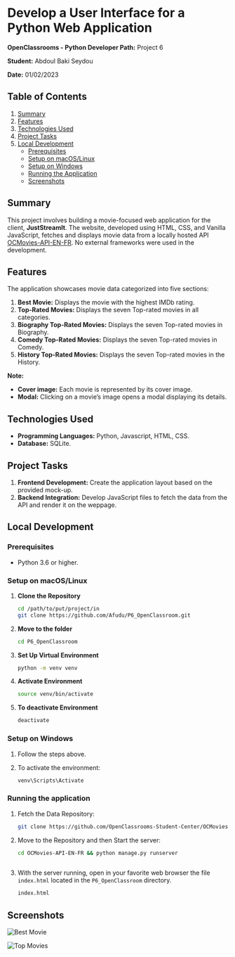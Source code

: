# Develop a User Interface for a Python Web Application

**OpenClassrooms - Python Developer Path:** Project 6

**Student:** Abdoul Baki Seydou

**Date:** 01/02/2023 

## Table of Contents
1. [Summary](#summary)
2. [Features](#features)
3. [Technologies Used](#technologies-used)
4. [Project Tasks](#project-tasks)
5. [Local Development](#local-development)
   - [Prerequisites](#prerequisites)
   - [Setup on macOS/Linux](#setup-on-macoslinux)
   - [Setup on Windows](#setup-on-windows)
   - [Running the Application](#running-the-application)
   - [Screenshots](#screenshots)

## Summary
This project involves building a movie-focused web application for the client, **JustStreamIt**.
The website, developed using HTML, CSS, and Vanilla JavaScript, 
fetches and displays movie data from a locally hosted API [OCMovies-API-EN-FR](https://github.com/OpenClassrooms-Student-Center/OCMovies-API-EN-FR).
No external frameworks were used in the development.

## Features
The application showcases movie data categorized into five sections:
1. **Best Movie:** Displays the movie with the highest IMDb rating.
2. **Top-Rated Movies:** Displays the seven Top-rated movies in all categories.
3. **Biography Top-Rated Movies:** Displays the seven Top-rated movies in Biography.
4. **Comedy Top-Rated Movies:** Displays the seven Top-rated movies in Comedy.
5. **History Top-Rated Movies:** Displays the seven Top-rated movies in the History.

**Note:**
   - **Cover image:** Each movie is represented by its cover image.
   - **Modal:** Clicking on a movie’s image opens a modal displaying its details.

## Technologies Used
- **Programming Languages:** Python, Javascript, HTML, CSS.
- **Database:** SQLite.

## Project Tasks
1. **Frontend Development:** Create the application layout based on the provided mock-up.
2. **Backend Integration:** Develop JavaScript files to fetch the data from the API and render it on the weppage.

## Local Development

### Prerequisites
- Python 3.6 or higher.

### Setup on macOS/Linux

1. **Clone the Repository**
   ```bash
   cd /path/to/put/project/in
   git clone https://github.com/Afudu/P6_OpenClassroom.git

2. **Move to the folder**
   ```bash
   cd P6_OpenClassroom

3. **Set Up Virtual Environment**
   ```bash
   python -m venv venv
   
4. **Activate Environment**
   ```bash
   source venv/bin/activate
   
5. **To deactivate Environment**
   ```bash
   deactivate

### Setup on Windows

1. Follow the steps above.

2. To activate the environment:
   ```bash
   venv\Scripts\Activate

### Running the application

1. Fetch the Data Repository:
   ```bash
   git clone https://github.com/OpenClassrooms-Student-Center/OCMovies-API-EN-FR.git

2. Move to the Repository and then Start the server:
   ```bash
   cd OCMovies-API-EN-FR && python manage.py runserver
  
3. With the server running, open in your favorite web browser the file ```index.html``` located in the 
```P6_OpenClassroom``` directory.
   ```bash
   index.html

## Screenshots

![Best Movie](screenshots/best_movie.png "Best Movie")


![Top Movies](screenshots/top_movies.png "Top Movies")
